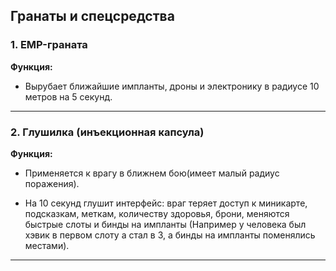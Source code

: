 ##  Гранаты и спецсредства

### 1. **EMP-граната**

**Функция:**

- Вырубает ближайшие импланты, дроны и электронику в радиусе 10 метров на 5 секунд.  
---

### 2. **Глушилка (инъекционная капсула)**

**Функция:**

- Применяется к врагу в ближнем бою(имеет малый радиус поражения).
    
- На 10 секунд глушит интерфейс: враг теряет доступ к миникарте, подсказкам, меткам, количеству здоровья, брони, меняются быстрые слоты и бинды на импланты (Например у человека был хэвик в первом слоту а стал в 3, а бинды на импланты поменялись местами). 
---
